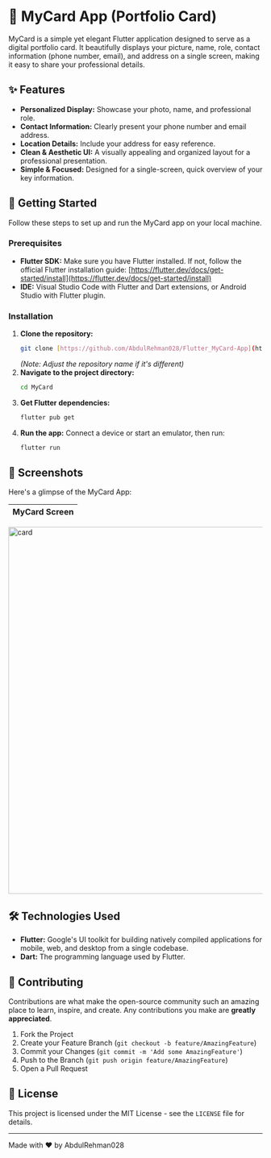 # 📇 MyCard App (Portfolio Card)

MyCard is a simple yet elegant Flutter application designed to serve as a digital portfolio card. It beautifully displays your picture, name, role, contact information (phone number, email), and address on a single screen, making it easy to share your professional details.

## ✨ Features

* **Personalized Display:** Showcase your photo, name, and professional role.
* **Contact Information:** Clearly present your phone number and email address.
* **Location Details:** Include your address for easy reference.
* **Clean & Aesthetic UI:** A visually appealing and organized layout for a professional presentation.
* **Simple & Focused:** Designed for a single-screen, quick overview of your key information.

## 🚀 Getting Started

Follow these steps to set up and run the MyCard app on your local machine.

### Prerequisites

* **Flutter SDK:** Make sure you have Flutter installed. If not, follow the official Flutter installation guide: [https://flutter.dev/docs/get-started/install](https://flutter.dev/docs/get-started/install)
* **IDE:** Visual Studio Code with Flutter and Dart extensions, or Android Studio with Flutter plugin.

### Installation

1.  **Clone the repository:**
    ```bash
    git clone [https://github.com/AbdulRehman028/Flutter_MyCard-App](https://github.com/AbdulRehman028/Flutter_MyCard-App)
    ```
    *(Note: Adjust the repository name if it's different)*
2.  **Navigate to the project directory:**
    ```bash
    cd MyCard
    ```
3.  **Get Flutter dependencies:**
    ```bash
    flutter pub get
    ```
4.  **Run the app:**
    Connect a device or start an emulator, then run:
    ```bash
    flutter run
    ```

## 📸 Screenshots

Here's a glimpse of the MyCard App:

| MyCard Screen |
| :------------------------------------------------------ |

<img width="1366" height="728" alt="card" src="https://github.com/user-attachments/assets/66f5dcd5-1aa8-4b1c-b57f-c825b599fbe1" />

## 🛠️ Technologies Used

* **Flutter:** Google's UI toolkit for building natively compiled applications for mobile, web, and desktop from a single codebase.
* **Dart:** The programming language used by Flutter.

## 🤝 Contributing

Contributions are what make the open-source community such an amazing place to learn, inspire, and create. Any contributions you make are **greatly appreciated**.

1.  Fork the Project
2.  Create your Feature Branch (`git checkout -b feature/AmazingFeature`)
3.  Commit your Changes (`git commit -m 'Add some AmazingFeature'`)
4.  Push to the Branch (`git push origin feature/AmazingFeature`)
5.  Open a Pull Request

## 📄 License

This project is licensed under the MIT License - see the `LICENSE` file for details.

---

Made with ❤️ by AbdulRehman028
